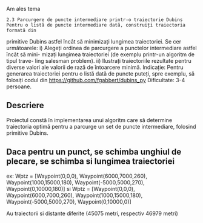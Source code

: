 Am ales tema 

    2.3 Parcurgere de puncte intermediare printr-o traiectorie Dubins
    Pentru o listă de puncte intermediare dată, construiți traiectoria formată din
primitive Dubins astfel încât să minimizați lungimea traiectoriei.
    Se cer următoarele:
    i) Alegeți ordinea de parcurgere a punctelor intermediare astfel încât să mini-
mizați lungimea traiectoriei (de exemplu printr-un algoritm de tipul trave-
ling salesman problem).
    ii) Ilustrați traiectoriile rezultate pentru diverse valori ale valorii de rază de
întoarcere minimă.
Indicație: Pentru generarea traiectoriei pentru o listă dată de puncte puteți, spre
exemplu, să folosiți codul din https://github.com/fgabbert/dubins_py
Dificultate: 3-4 persoane.

## Descriere
Proiectul constă în implementarea unui algoritm care să determine traiectoria optimă pentru a parcurge un set de puncte intermediare, folosind primitive Dubins.

## Daca pentru un punct, se schimba unghiul de plecare, se schimba si lungimea traiectoriei
ex:
Wptz = [Waypoint(0,0,0), 
    Waypoint(6000,7000,260), 
    Waypoint(1000,15000,180), 
    Waypoint(-5000,5000,270), 
    Waypoint(0,10000,180)]
si
Wptz = [Waypoint(0,0,0), 
        Waypoint(6000,7000,260), 
        Waypoint(1000,15000,180), 
        Waypoint(-5000,5000,270), 
        Waypoint(0,10000,0)]
    
Au traiectorii si distante diferite (45075 metri, respectiv 46979 metri)
